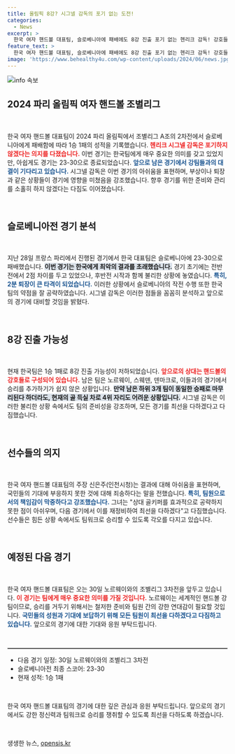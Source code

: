 ```yaml
---
title: 올림픽 8강? 시그넬 감독의 포기 없는 도전!
categories:
  - News
excerpt: >
  한국 여자 핸드볼 대표팀, 슬로베니아에 패배에도 8강 진출 포기 없는 헨리크 감독! 강호들과의 남은 경기에서 기적을 노리며 재정비에 나선다. 미래를 향한 도전, 기대를 놓지 마세요!
feature_text: >
  한국 여자 핸드볼 대표팀, 슬로베니아에 패배에도 8강 진출 포기 없는 헨리크 감독! 강호들과의 남은 경기에서 기적을 노리며 재정비에 나선다. 미래를 향한 도전, 기대를 놓지 마세요!
image: 'https://www.behealthy4u.com/wp-content/uploads/2024/06/news.jpg'
---
```


<p><img src="https://www.behealthy4u.com/wp-content/uploads/2024/06/news.jpg" alt="info 속보" /></p>

<h2 data-ke-size="size26">2024 파리 올림픽 여자 핸드볼 조별리그</h2>

<p data-ke-size="size16">&nbsp;</p>

<p data-ke-size="size16">한국 여자 핸드볼 대표팀이 2024 파리 올림픽에서 조별리그 A조의 2차전에서 슬로베니아에게 패배함에 따라 1승 1패의 성적을 기록했습니다. <b><span style="color: #ee2323;">헨리크 시그넬 감독은 포기하지 않겠다는 의지를 다졌습니다.</span></b> 이번 경기는 한국팀에게 매우 중요한 의미를 갖고 있었지만, 아쉽게도 경기는 23-30으로 종료되었습니다. <b><span style="color: #1a5490;">앞으로 남은 경기에서 강팀들과의 대결이 기다리고 있습니다.</span></b> 시그넬 감독은 이번 경기의 아쉬움을 표현하며, 부상이나 퇴장과 같은 상황들이 경기에 영향을 미쳤음을 강조했습니다. 향후 경기를 위한 준비와 관리를 소홀히 하지 않겠다는 다짐도 이어졌습니다.</p>

<p data-ke-size="size16">&nbsp;</p>

<h2 data-ke-size="size26">슬로베니아전 경기 분석</h2>

<p data-ke-size="size16">&nbsp;</p>

<p data-ke-size="size16">지난 28일 프랑스 파리에서 진행된 경기에서 한국 대표팀은 슬로베니아에 23-30으로 패배했습니다. <b><span style="background-color: #21538527;">이번 경기는 한국에게 최악의 결과를 초래했습니다.</span></b> 경기 초기에는 전반전에서 2점 차이를 두고 있었으나, 후반전 시작과 함께 불리한 상황에 놓였습니다. <b><span style="color: #1a5490;">특히, 2분 퇴장이 큰 타격이 되었습니다.</span></b> 이러한 상황에서 슬로베니아의 작전 수행 또한 한국 팀의 약점을 잘 공략하였습니다. 시그넬 감독은 이러한 점들을 꼼꼼히 분석하고 앞으로의 경기에 대비할 것임을 밝혔다.</p>

<p data-ke-size="size16">&nbsp;</p>

<h2 data-ke-size="size26">8강 진출 가능성</h2>

<p data-ke-size="size16">&nbsp;</p>

<p data-ke-size="size16">현재 한국팀은 1승 1패로 8강 진출 가능성이 저하되었습니다. <b><span style="color: #ee2323;">앞으로의 상대는 핸드볼의 강호들로 구성되어 있습니다.</span></b> 남은 팀은 노르웨이, 스웨덴, 덴마크로, 이들과의 경기에서 승리를 추가하기가 쉽지 않은 상황입니다. <b><span style="background-color: #21538527;">만약 남은 하위 3개 팀이 동일한 승패로 마무리된다 하더라도, 현재의 골 득실 차로 4위 자리도 어려운 상황입니다.</span></b> 시그넬 감독은 이러한 불리한 상황 속에서도 팀의 준비성을 강조하며, 모든 경기를 최선을 다하겠다고 다짐했습니다.</p>

<p data-ke-size="size16">&nbsp;</p>

<h2 data-ke-size="size26">선수들의 의지</h2>

<p data-ke-size="size16">&nbsp;</p>

<p data-ke-size="size16">한국 여자 핸드볼 대표팀의 주장 신은주(인천시청)는 결과에 대해 아쉬움을 표현하며, 국민들의 기대에 부응하지 못한 것에 대해 죄송하다는 말을 전했습니다. <b><span style="color: #1a5490;">특히, 팀원으로서의 책임감이 막중하다고 강조했습니다.</span></b> 그녀는 "상대 골키퍼를 효과적으로 공략하지 못한 점이 아쉬우며, 다음 경기에서 이를 재정비하여 최선을 다하겠다"고 다짐했습니다. 선수들은 힘든 상황 속에서도 팀워크로 승리할 수 있도록 각오를 다지고 있습니다.</p>

<p data-ke-size="size16">&nbsp;</p>

<h2 data-ke-size="size26">예정된 다음 경기</h2>

<p data-ke-size="size16">&nbsp;</p>

<p data-ke-size="size16">한국 여자 핸드볼 대표팀은 오는 30일 노르웨이와의 조별리그 3차전을 앞두고 있습니다. <b><span style="color: #ee2323;">이 경기는 팀에게 매우 중요한 의미를 가질 것입니다.</span></b> 노르웨이는 세계적인 핸드볼 강팀이므로, 승리를 거두기 위해서는 철저한 준비와 팀원 간의 강한 연대감이 필요할 것입니다. <b><span style="color: #1a5490;">국민들의 성원과 기대에 보답하기 위해 모든 팀원이 최선을 다하겠다고 다짐하고 있습니다.</span></b> 앞으로의 경기에 대한 기대와 응원 부탁드립니다.</p>

<p data-ke-size="size16">&nbsp;</p>

<hr style="border: 1px solid #aaa;"/>

<ul>
  <li>다음 경기 일정: 30일 노르웨이와의 조별리그 3차전</li>
  <li>슬로베니아전 최종 스코어: 23-30</li>
  <li>현재 성적: 1승 1패</li>
</ul>

<p data-ke-size="size16">&nbsp;</p>

<p data-ke-size="size16">한국 여자 핸드볼 대표팀의 경기에 대한 깊은 관심과 응원 부탁드립니다. 앞으로의 경기에서도 강한 정신력과 팀워크로 승리를 쟁취할 수 있도록 최선을 다하도록 하겠습니다.</p>

<p data-ke-size="size16">&nbsp;</p>
생생한 뉴스, <a href="https://opensis.kr" rel="dofollow">opensis.kr</a>


